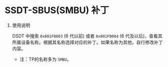 # SSDT-SBUS(SMBU) 补丁

1. 使用说明

   DSDT 中搜索 `0x001F0003` (6 代以前) 或者 `0x001F0004` (6 代及以后)，查看其所属设备名称。根据其名称选择对应的补丁。如果名称为其他，自行修改补丁内容。

   - 注：TP的名称多为 `SMBU`。
